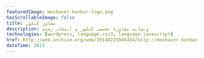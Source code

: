 ```yaml
---
featuredImage: moshaver-konkur-logo.png
hasScrollableImage: false
title: مشاور کنکور
description: وبسایت مشاوره تخصصی کنکور و انتخاب رشته
technologies: [wordpress, language-css3, language-javascript]
href: http://web.archive.org/web/20140225045454/http://moshaver-konkur.ir/
dateTime: 2013
---
```

